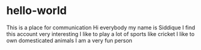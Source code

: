 # hello-world
This is a place for communication
Hi everybody my name is Siddique
I find this account very interesting
I like to play a lot of sports like cricket
I like to own domesticated animals
I am a very fun person
